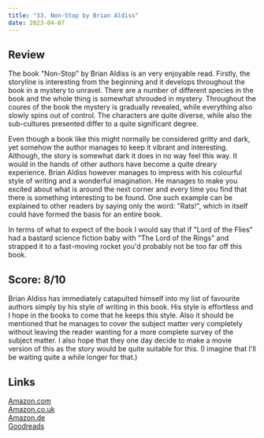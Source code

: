 ```yaml
---
title: "33. Non-Stop by Brian Aldiss"
date: 2023-04-07
---
```

## Review
The book "Non-Stop" by Brian Aldiss is an very enjoyable read. Firstly, the storyline is interesting from the beginning and it develops throughout the book in a mystery to unravel. There are a number of different species in the book and the whole thing is somewhat shrouded in mystery. Throughout the coures of the book the mystery is gradually revealed, while everything also slowly spins out of control. The characters are quite diverse, while also the sub-cultures presented differ to a quite significant degree. 

Even though a book like this might normally be considered gritty and dark, yet somehow the author manages to keep it vibrant and interesting. Although, the story is somewhat dark it does in no way feel this way. It would in the hands of other authors have become a quite dreary experience. Brian Aldiss however manages to impress with his colourful style of writing and a wonderful imagination. He manages to make you excited about what is around the next corner and every time you find that there is something interesting to be found. One such example can be explained to other readers by saying only the word: "Rats!", which in itself could have formed the basis for an entire book.

In terms of what to expect of the book I would say that if "Lord of the Flies" had a bastard science fiction baby with "The Lord of the Rings" and strapped it to a fast-moving rocket you'd probably not be too far off this book.

## Score: 8/10
Brian Aldiss has immediately catapulted himself into my list of favourite authors simply by his style of writing in this book. His style is effortless and I hope in the books to come that he keeps this style. Also it should be mentioned that he manages to cover the subject matter very completely without leaving the reader wanting for a more complete survey of the subject matter. I also hope that they one day decide to make a movie version of this as the story would be quite suitable for this. (I imagine that I'll be waiting quite a while longer for that.)
## Links
[Amazon.com](https://www.amazon.com/Non-Stop-Millennium-SF-Masterworks-S/dp/1857989988)<br>
[Amazon.co.uk](https://www.amazon.co.uk/Non-Stop-S-F-MASTERWORKS-Brian-Aldiss-ebook/dp/B0050C87HQ)<br>
[Amazon.de](https://www.amazon.de/-/en/Brian-Aldiss/dp/1857989988)<br>
[Goodreads](https://www.goodreads.com/en/book/show/384579)